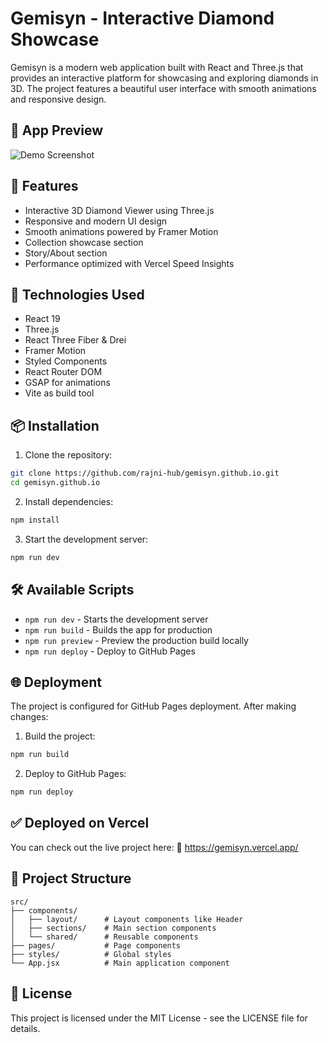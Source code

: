 # Gemisyn - Interactive Diamond Showcase

Gemisyn is a modern web application built with React and Three.js that provides an interactive platform for showcasing and exploring diamonds in 3D. The project features a beautiful user interface with smooth animations and responsive design.

## 📸 App Preview

![Demo Screenshot](public/assets/ui.png)

## 🌟 Features

- Interactive 3D Diamond Viewer using Three.js
- Responsive and modern UI design
- Smooth animations powered by Framer Motion
- Collection showcase section
- Story/About section
- Performance optimized with Vercel Speed Insights

## 🚀 Technologies Used

- React 19
- Three.js
- React Three Fiber & Drei
- Framer Motion
- Styled Components
- React Router DOM
- GSAP for animations
- Vite as build tool

## 📦 Installation

1. Clone the repository:
```bash
git clone https://github.com/rajni-hub/gemisyn.github.io.git
cd gemisyn.github.io
```

2. Install dependencies:
```bash
npm install
```

3. Start the development server:
```bash
npm run dev
```

## 🛠️ Available Scripts

- `npm run dev` - Starts the development server
- `npm run build` - Builds the app for production
- `npm run preview` - Preview the production build locally
- `npm run deploy` - Deploy to GitHub Pages

## 🌐 Deployment

The project is configured for GitHub Pages deployment. After making changes:

1. Build the project:
```bash
npm run build
```

2. Deploy to GitHub Pages:
```bash
npm run deploy
```
## ✅ Deployed on Vercel
You can check out the live project here:
🔗 https://gemisyn.vercel.app/

## 🎨 Project Structure

```
src/
├── components/
│   ├── layout/      # Layout components like Header
│   ├── sections/    # Main section components
│   └── shared/      # Reusable components
├── pages/           # Page components
├── styles/          # Global styles
└── App.jsx          # Main application component
```

## 📝 License

This project is licensed under the MIT License - see the LICENSE file for details.
